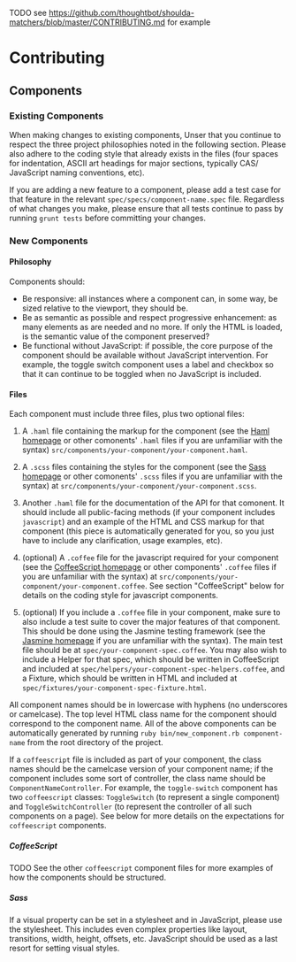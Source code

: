 TODO
see https://github.com/thoughtbot/shoulda-matchers/blob/master/CONTRIBUTING.md for example

# Contributing



## Components
### Existing Components
When making changes to existing components, Unser that you continue to respect the three project philosophies noted in the following section. Please also adhere to the coding style that already exists in the files (four spaces for indentation, ASCII art headings for major sections, typically CAS/ JavaScript naming conventions, etc).

If you are adding a new feature to a component, please add a test case for that feature in the relevant `spec/specs/component-name.spec` file. Regardless of what changes you make, please ensure that all tests continue to pass by running `grunt tests` before committing your changes.

### New Components
#### Philosophy
Components should:

- Be responsive: all instances where a component can, in some way, be sized relative to the viewport, they should be.
- Be as semantic as possible and respect progressive enhancement: as many elements as are needed and no more. If only the HTML is loaded, is the semantic value of the component preserved?
- Be functional without JavaScript: if possible, the core purpose of the component should be available without JavaScript intervention. For example, the toggle switch component uses a label and checkbox so that it can continue to be toggled when no JavaScript is included.

#### Files
Each component must include three files, plus two optional files:

1. A `.haml` file containing the markup for the component (see the [Haml homepage](http://haml.info) or other comonents' `.haml` files if you are unfamiliar with the syntax) `src/components/your-component/your-component.haml`.

2. A `.scss` files containing the styles for the component (see the [Sass homepage](http://sass-lang.com) or other comonents' `.scss` files if you are unfamiliar with the syntax) at `src/components/your-component/your-component.scss`.

3. Another `.haml` file for the documentation of the API for that comonent. It should include all public-facing methods (if your component includes `javascript`) and an example of the HTML and CSS markup for that component (this piece is automatically generated for you, so you just have to include any clarification, usage examples, etc).

4. (optional) A `.coffee` file for the javascript required for your component (see the [CoffeeScript homepage](http://coffeescript.org) or other components' `.coffee` files if you are unfamiliar with the syntax) at `src/components/your-component/your-component.coffee`. See section "CoffeeScript" below for details on the coding style for javascript components.

5. (optional) If you include a `.coffee` file in your component, make sure to also include a test suite to cover the major features of that component. This should be done using the Jasmine testing framework (see the [Jasmine homepage](http://jasmine.github.io/2.0/introduction.html) if you are unfamiliar with the syntax). The main test file should be at `spec/your-component-spec.coffee`. You may also wish to include a Helper for that spec, which should be written in CoffeeScript and included at `spec/helpers/your-component-spec-helpers.coffee`, and a Fixture, which should be written in HTML and included at `spec/fixtures/your-component-spec-fixture.html`.

All component names should be in lowercase with hyphens (no underscores or camelcase). The top level HTML class name for the component should correspond to the component name. All of the above components can be automatically generated by running `ruby bin/new_component.rb component-name` from the root directory of the project.

If a `coffeescript` file is included as part of your component, the class names should be the camelcase version of your component name; if the component includes some sort of controller, the class name should be `ComponentNameController`. For example, the `toggle-switch` component has two `coffeescript` classes: `ToggleSwitch` (to represent a single component) and `ToggleSwitchController` (to represent the controller of all such components on a page). See below for more details on the expectations for `coffeescript` components.

##### CoffeeScript
TODO
See the other `coffeescript` component files for more examples of how the components should be structured.

##### Sass
If a visual property can be set in a stylesheet and in JavaScript, please use the stylesheet. This includes even complex properties like layout, transitions, width, height, offsets, etc. JavaScript should be used as a last resort for setting visual styles.
